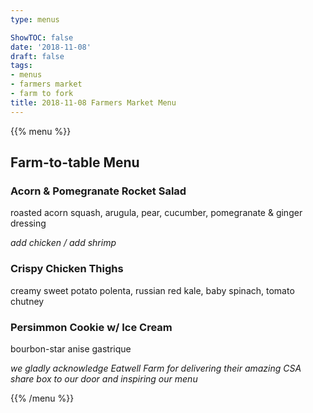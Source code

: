 ```yaml
---
type: menus

ShowTOC: false
date: '2018-11-08'
draft: false
tags:
- menus
- farmers market
- farm to fork
title: 2018-11-08 Farmers Market Menu
---
```


{{% menu %}}

## Farm\-to\-table Menu

### Acorn & Pomegranate Rocket Salad

roasted acorn squash, arugula, pear, cucumber,
pomegranate & ginger dressing

*add chicken / add shrimp*

### Crispy Chicken Thighs

creamy sweet potato polenta, russian red kale,
baby spinach, tomato chutney

### Persimmon Cookie w/ Ice Cream

bourbon\-star anise gastrique


*we gladly acknowledge Eatwell Farm for delivering their*
*amazing CSA share box to our door and inspiring our menu*

{{% /menu %}}
